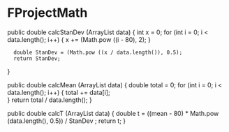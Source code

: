 # FProjectMath
public double calcStanDev (ArrayList<Integer> data) { 
      int x = 0;
      for (int i = 0; i < data.length(); i++) {
         x += (Math.pow ((i - 80), 2);
      }
      
      double StanDev = (Math.pow ((x / data.length()), 0.5);
      return StanDev;
   }
   
   public double calcMean (ArrayList<Integer> data)  {
      double total = 0;
      for (int i = 0; i < data.length(); i++) {
      total += data[i];  
      }
      return total / data.length();
   }
   
   public double calcT  (ArrayList<Integer> data) {
      double t = ((mean - 80) * Math.pow (data.length(), 0.5)) / StanDev ;
      return t;
   }
